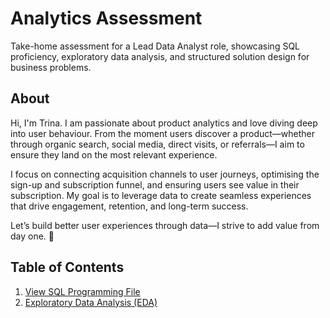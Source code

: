 # Analytics Assessment
Take-home assessment for a Lead Data Analyst role, showcasing SQL proficiency, exploratory data analysis, and structured solution design for business problems.

## About
Hi, I'm Trina. I am passionate about product analytics and love diving deep into user behaviour. From the moment users discover a product—whether through organic search, social media, direct visits, or referrals—I aim to ensure they land on the most relevant experience.

I focus on connecting acquisition channels to user journeys, optimising the sign-up and subscription funnel, and ensuring users see value in their subscription. My goal is to leverage data to create seamless experiences that drive engagement, retention, and long-term success.

Let’s build better user experiences through data—I strive to add value from day one. 🚀

## Table of Contents 
1. [View SQL Programming File](https://github.com/trinat25/analytics-assessment/blob/main/SQL%20Programming.sql)
2. [Exploratory Data Analysis (EDA)](https://github.com/trinat25/analytics-assessment/blob/main/Exploratory%20Data%20Analysis.md)

